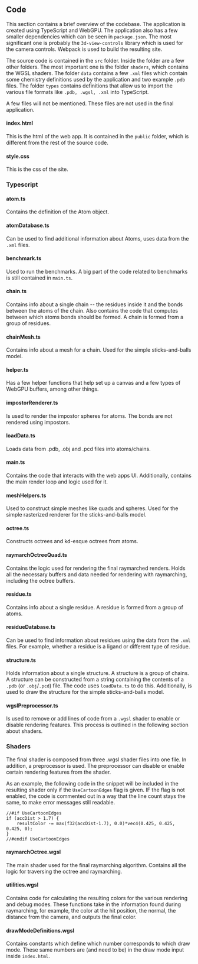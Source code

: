 ## Code

This section contains a brief overview of the codebase. The application is created using TypeScript and WebGPU. The application also has a few smaller dependencies which can be seen in `package.json`. The most significant one is probably the `3d-view-controls` library which is used for the camera controls. Webpack is used to build the resulting site.

The source code is contained in the `src` folder. Inside the folder are a few other folders. The most important one is the folder `shaders`, which contains the WGSL shaders. The folder `data` contains a few `.xml` files which contain some chemistry definitions used by the application and two example `.pdb` files. The folder `types` contains definitions that allow us to import the various file formats like `.pdb, .wgsl, .xml` into TypeScript.

A few files will not be mentioned. These files are not used in the final application.

#### index.html

This is the html of the web app. It is contained in the `public` folder, which is different from the rest of the source code. 

#### style.css

This is the css of the site. 

### Typescript

#### atom.ts

Contains the definition of the Atom object.

#### atomDatabase.ts

Can be used to find additional information about Atoms, uses data from the `.xml` files.

#### benchmark.ts

Used to run the benchmarks. A big part of the code related to benchmarks is still contained in `main.ts`.

#### chain.ts

Contains info about a single chain -- the residues inside it and the bonds between the atoms of the chain. Also contains the code that computes between which atoms bonds should be formed. A chain is formed from a group of residues.

#### chainMesh.ts

Contains info about a mesh for a chain. Used for the simple sticks-and-balls model.

#### helper.ts

Has a few helper functions that help set up a canvas and a few types of WebGPU buffers, among other things.

#### impostorRenderer.ts

Is used to render the impostor spheres for atoms. The bonds are not rendered using impostors.

#### loadData.ts

Loads data from .pdb, .obj and .pcd files into atoms/chains.

#### main.ts

Contains the code that interacts with the web apps UI. Additionally, contains the main render loop and logic used for it.

#### meshHelpers.ts

Used to construct simple meshes like quads and spheres. Used for the simple rasterized renderer for the sticks-and-balls model.

#### octree.ts

Constructs octrees and kd-esque octrees from atoms.

#### raymarchOctreeQuad.ts

Contains the logic used for rendering the final raymarched renders. Holds all the necessary buffers and data needed for rendering with raymarching, including the octree buffers.

#### residue.ts

Contains info about a single residue. A residue is formed from a group of atoms.

#### residueDatabase.ts

Can be used to find information about residues using the data from the `.xml` files. For example, whether a residue is a ligand or different type of residue.

#### structure.ts

Holds information about a single structure. A structure is a group of chains. A structure can be constructed from a string containing the contents of a `.pdb` (or `.obj`/`.pcd`) file. The code uses `loadData.ts` to do this. Additionally, is used to draw the structure for the simple sticks-and-balls model. 

#### wgslPreprocessor.ts

Is used to remove or add lines of code from a `.wgsl` shader to enable or disable rendering features. This process is outlined in the following section about shaders.

### Shaders

The final shader is composed from three .wgsl shader files into one file. In addition, a preprocessor is used. The preprocessor can disable or enable certain rendering features from the shader.

As an example, the following code in the snippet will be included in the resulting shader only if the `UseCartoonEdges` flag is given. IF the flag is not enabled, the code is commented out in a way that the line count stays the same, to make error messages still readable.

```
//#if UseCartoonEdges
if (accDist > 1.7) {
    resultColor -= max(f32(accDist-1.7), 0.0)*vec4(0.425, 0.425, 0.425, 0);
}
//#endif UseCartoonEdges
```


#### raymarchOctree.wgsl

The main shader used for the final raymarching algorithm. Contains all the logic for traversing the octree and raymarching.

#### utilities.wgsl

Contains code for calculating the resulting colors for the various rendering and debug modes. These functions take in the information found during raymarching, for example, the color at the hit position, the normal, the distance from the camera, and outputs the final color.

#### drawModeDefinitions.wgsl

Contains constants which define which number corresponds to which draw mode. These same numbers are (and need to be) in the draw mode input inside `index.html`.





